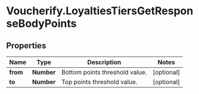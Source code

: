 # Voucherify.LoyaltiesTiersGetResponseBodyPoints

## Properties

Name | Type | Description | Notes
------------ | ------------- | ------------- | -------------
**from** | **Number** | Bottom points threshold value. | [optional] 
**to** | **Number** | Top points threshold value. | [optional] 


